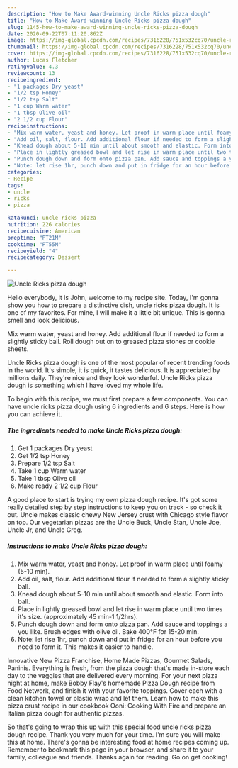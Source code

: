 ```yaml
---
description: "How to Make Award-winning Uncle Ricks pizza dough"
title: "How to Make Award-winning Uncle Ricks pizza dough"
slug: 1145-how-to-make-award-winning-uncle-ricks-pizza-dough
date: 2020-09-22T07:11:20.862Z
image: https://img-global.cpcdn.com/recipes/7316228/751x532cq70/uncle-ricks-pizza-dough-recipe-main-photo.jpg
thumbnail: https://img-global.cpcdn.com/recipes/7316228/751x532cq70/uncle-ricks-pizza-dough-recipe-main-photo.jpg
cover: https://img-global.cpcdn.com/recipes/7316228/751x532cq70/uncle-ricks-pizza-dough-recipe-main-photo.jpg
author: Lucas Fletcher
ratingvalue: 4.3
reviewcount: 13
recipeingredient:
- "1 packages Dry yeast"
- "1/2 tsp Honey"
- "1/2 tsp Salt"
- "1 cup Warm water"
- "1 tbsp Olive oil"
- "2 1/2 cup Flour"
recipeinstructions:
- "Mix warm water, yeast and honey. Let proof in warm place until foamy (5-10 min)."
- "Add oil, salt, flour. Add additional flour if needed to form a slightly sticky ball."
- "Knead dough about 5-10 min until about smooth and elastic. Form into ball."
- "Place in lightly greased bowl and let rise in warm place until two times it&#39;s size. (approximately 45 min-1 1/2hrs)."
- "Punch dough down and form onto pizza pan. Add sauce and toppings a you like. Brush edges with olive oil. Bake 400°F for 15-20 min."
- "Note: let rise 1hr, punch down and put in fridge for an hour before you need to form it. This makes it easier to handle."
categories:
- Recipe
tags:
- uncle
- ricks
- pizza

katakunci: uncle ricks pizza 
nutrition: 226 calories
recipecuisine: American
preptime: "PT21M"
cooktime: "PT55M"
recipeyield: "4"
recipecategory: Dessert

---
```



![Uncle Ricks pizza dough](https://img-global.cpcdn.com/recipes/7316228/751x532cq70/uncle-ricks-pizza-dough-recipe-main-photo.jpg)

Hello everybody, it is John, welcome to my recipe site. Today, I'm gonna show you how to prepare a distinctive dish, uncle ricks pizza dough. It is one of my favorites. For mine, I will make it a little bit unique. This is gonna smell and look delicious.

Mix warm water, yeast and honey. Add additional flour if needed to form a slightly sticky ball. Roll dough out on to greased pizza stones or cookie sheets.

Uncle Ricks pizza dough is one of the most popular of recent trending foods in the world. It's simple, it is quick, it tastes delicious. It is appreciated by millions daily. They're nice and they look wonderful. Uncle Ricks pizza dough is something which I have loved my whole life.


To begin with this recipe, we must first prepare a few components. You can have uncle ricks pizza dough using 6 ingredients and 6 steps. Here is how you can achieve it.

<!--inarticleads1-->

##### The ingredients needed to make Uncle Ricks pizza dough:

1. Get 1 packages Dry yeast
1. Get 1/2 tsp Honey
1. Prepare 1/2 tsp Salt
1. Take 1 cup Warm water
1. Take 1 tbsp Olive oil
1. Make ready 2 1/2 cup Flour


A good place to start is trying my own pizza dough recipe. It&#39;s got some really detailed step by step instructions to keep you on track - so check it out. Uncle makes classic chewy New Jersey crust with Chicago style flavor on top. Our vegetarian pizzas are the Uncle Buck, Uncle Stan, Uncle Joe, Uncle Jr, and Uncle Greg. 

<!--inarticleads2-->

##### Instructions to make Uncle Ricks pizza dough:

1. Mix warm water, yeast and honey. Let proof in warm place until foamy (5-10 min).
1. Add oil, salt, flour. Add additional flour if needed to form a slightly sticky ball.
1. Knead dough about 5-10 min until about smooth and elastic. Form into ball.
1. Place in lightly greased bowl and let rise in warm place until two times it&#39;s size. (approximately 45 min-1 1/2hrs).
1. Punch dough down and form onto pizza pan. Add sauce and toppings a you like. Brush edges with olive oil. Bake 400°F for 15-20 min.
1. Note: let rise 1hr, punch down and put in fridge for an hour before you need to form it. This makes it easier to handle.


Innovative New Pizza Franchise, Home Made Pizzas, Gourmet Salads, Paninis. Everything is fresh, from the pizza dough that&#39;s made in-store each day to the veggies that are delivered every morning. For your next pizza night at home, make Bobby Flay&#39;s homemade Pizza Dough recipe from Food Network, and finish it with your favorite toppings. Cover each with a clean kitchen towel or plastic wrap and let them. Learn how to make this pizza crust recipe in our cookbook Ooni: Cooking With Fire and prepare an Italian pizza dough for authentic pizzas. 

So that's going to wrap this up with this special food uncle ricks pizza dough recipe. Thank you very much for your time. I'm sure you will make this at home. There's gonna be interesting food at home recipes coming up. Remember to bookmark this page in your browser, and share it to your family, colleague and friends. Thanks again for reading. Go on get cooking!
